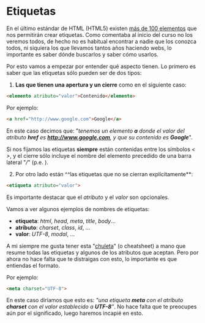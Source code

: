 # Etiquetas

En el último estándar de HTML (HTML5) existen [más de 100 elementos](http://www.w3.org/TR/2014/REC-html5-20141028/) que nos permitirán crear etiquetas. Como comentaba al inicio del curso no los veremos todos, de hecho no es habitual encontrar a nadie que los conozca todos, ni siquiera los que llevamos tantos años haciendo webs, lo importante es saber dónde buscarlos y saber cómo usarlos.

Por esto vamos a empezar por entender qué aspecto tienen. Lo primero es saber que las etiquetas sólo pueden ser de dos tipos:

1) **Las que tienen una apertura y un cierre** como en el siguiente caso:

```html
<elemento atributo="valor">Contenido</elemento>
```
Por ejemplo:
```html
<a href="http://www.google.com">Google</a>
```
En este caso decimos que: "*tenemos un elemento **a** donde el valor del atributo **href** es **http://www.google.com**, y que su contenido es **Google***".

Si nos fijamos las etiquetas **siempre** están contenidas entre los símbolos *< >*, y el cierre sólo incluye el nombre del elemento precedido de una barra lateral "*/*" (p.e. </elemento>).

2) Por otro lado están ^^las etiquetas que no se cierran explícitamente**:

```html
<etiqueta atributo="valor">
```

Es importante destacar que el *atributo* y el *valor* son opcionales.

Vamos a ver algunos ejemplos de nombres de etiquetas:
- **etiqueta**: *html*, *head*, *meta*, *title*, *body*... 
- **atributo**: *charset*, *class*, *id*, ...
- **valor**: *UTF-8*, *modal*, ...
 
A mi siempre me gusta tener esta "[chuleta](images/html5-cheat-sheet.png)" (o cheatsheet) a mano que resume todas las etiquetas y algunos de los atributos que aceptan. Pero por ahora no hace falta que te distraigas con esto, lo importante es que entiendas el formato.

Por ejemplo:

```html
<meta charset="UTF-8">
```

En este caso diríamos que esto es: *"una etiqueta **meta** con el atributo **charset** con el valor establecido a **UTF-8**"*. No hace falta que te preocupes aún por el significado, luego haremos incapié en esto.